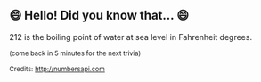 ## 😄 Hello! Did you know that... 😄
212 is the boiling point of water at sea level in Fahrenheit degrees.

<sup>(come back in 5 minutes for the next trivia)</sup>


<sup>Credits: http://numbersapi.com</sup>
